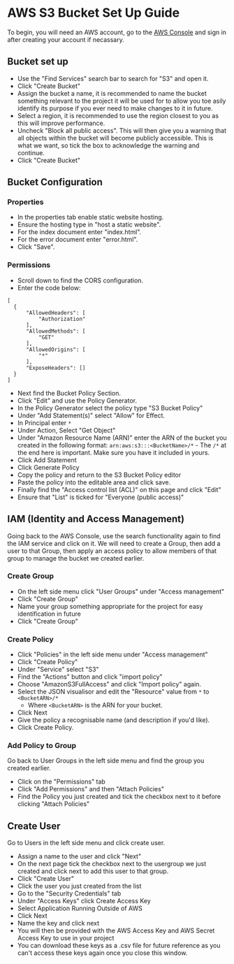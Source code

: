 # AWS S3 Bucket Set Up Guide

To begin, you will need an AWS account, go to the [AWS Console](https://aws.amazon.com/console/) and sign in after creating your account if necassary.

## Bucket set up

- Use the "Find Services" search bar to search for "S3" and open it.
- Click "Create Bucket"
- Assign the bucket a name, it is recommended to name the bucket something relevant to the project it will be used for to allow you toe asily identify its purpose if you ever need to make changes to it in future.
- Select a region, it is recommended to use the region closest to you as this will improve performance.
- Uncheck "Block all public access". This will then give you a warning that all objects within the bucket will become publicly accessible. This is what we want, so tick the box to acknowledge the warning and continue.
- Click "Create Bucket"

## Bucket Configuration

### Properties

- In the properties tab enable static website hosting.
- Ensure the hosting type in "host a static website".
- For the index document enter "index.html".
- For the error document enter "error.html".
- Click "Save".

### Permissions

- Scroll down to find the CORS configuration.
- Enter the code below:

```
[
  {
      "AllowedHeaders": [
          "Authorization"
      ],
      "AllowedMethods": [
          "GET"
      ],
      "AllowedOrigins": [
          "*"
      ],
      "ExposeHeaders": []
  }
]
```

- Next find the Bucket Policy Section.
- Click "Edit" and use the Policy Generator.
- In the Policy Generator select the policy type "S3 Bucket Policy"
- Under "Add Statement(s)" select "Allow" for Effect.
- In Principal enter ```*``` 
- Under Action, Select "Get Object"
- Under "Amazon Resource Name (ARN)" enter the ARN of the bucket you created in the following format: ```arn:aws:s3:::<BucketName>/*``` - The ```/*``` at the end here is important. Make sure you have it included in yours.
- Click Add Statement
- Click Generate Policy
- Copy the policy and return to the S3 Bucket Policy editor
- Paste the policy into the editable area and click save.
- Finally find the "Access control list (ACL)" on this page and click "Edit"
- Ensure that "List" is ticked for "Everyone (public access)"

## IAM (Identity and Access Management)

Going back to the AWS Console, use the search functionality again to find the IAM service and click on it. We will need to create a Group, then add a user to that Group, then apply an access policy to allow members of that group to manage the bucket we created earlier.

### Create Group

- On the left side menu click "User Groups" under "Access management"
- Click "Create Group"
- Name your group something appropriate for the project for easy identification in future
- Click "Create Group"

### Create Policy

- Click "Policies" in the left side menu under "Access management"
- Click "Create Policy"
- Under "Service" select "S3"
- Find the "Actions" button and click "import policy"
- Choose "AmazonS3FullAccess" and click "Import policy" again.
- Select the JSON visualisor and edit the "Resource" value from ```*``` to ```<BucketARN>/*```
  - Where ```<BucketARN>``` is the ARN for your bucket.
- Click Next
- Give the policy a recognisable name (and description if you'd like).
- Click Create Policy.

### Add Policy to Group

Go back to User Groups in the left side menu and find the group you created earlier.

- Click on the "Permissions" tab
- Click "Add Permissions" and then "Attach Policies"
- Find the Policy you just created and tick the checkbox next to it before clicking "Attach Policies"

## Create User

Go to Users in the left side menu and click create user.

- Assign a name to the user and click "Next"
- On the next page tick the checkbox next to the usergroup we just created and click next to add this user to that group.
- Click "Create User"
- Click the user you just created from the list
- Go to the "Security Credentials" tab
- Under "Access Keys" click Create Access Key
- Select Application Running Outside of AWS
- Click Next
- Name the key and click next
- You will then be provided with the AWS Access Key and AWS Secret Access Key to use in your project
- You can download these keys as a .csv file for future reference as you can't access these keys again once you close this window.










